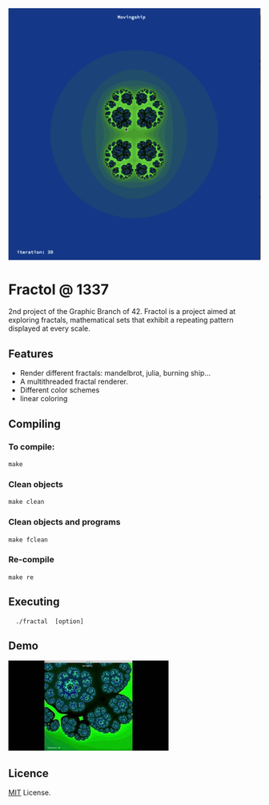 <div align="center"> <img src="./img/thumbnail.png" /> </div>

# Fractol @ 1337

2nd project of the Graphic Branch of 42. Fractol is a project aimed at exploring fractals, mathematical sets that exhibit a repeating pattern displayed at every scale.


## Features ##
 * Render different fractals: mandelbrot, julia, burning ship...
 * A multithreaded fractal renderer.
 * Different color schemes
 * linear coloring


## Compiling ##

  ### To compile: ##
  ```
  make
  ```
  ### Clean objects ###
  ```
  make clean
  ```
  ### Clean objects and programs ###
  ```
  make fclean
  ```
  ### Re-compile ###
  ```
  make re
  ```

## Executing ##
```
  ./fractal  [option]
```

## Demo ##

[![Fractol](./img/youtube.jpg)](https://www.youtube.com/watch?v=WVHs5iDvoGU "Fractol | 1337")
  

## Licence ##
[MIT](https://choosealicense.com/licenses/mit) License.
